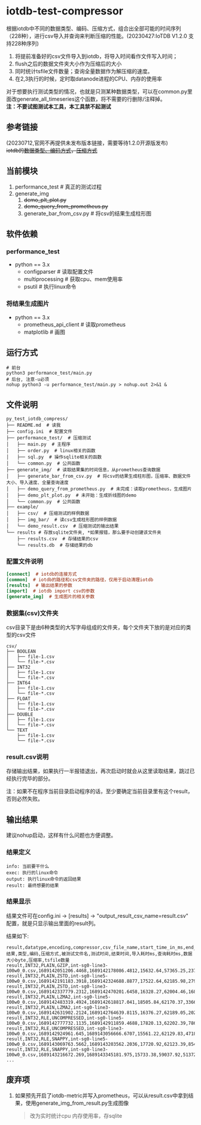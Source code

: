 # iotdb-test-compressor
根据iotdb中不同的数据类型、编码、压缩方式，组合出全部可能的时间序列（228种），进行csv导入并查询来判断压缩的性能。(20230427:IoTDB V1.2.0 支持228种序列)  

1. 将提前准备好的csv文件导入到iotdb，将导入时间看作文件写入时间；
2. flush之后的数据文件夹大小作为压缩后的大小
3. 同时统计tsfile文件数量；查询全量数据作为解压缩的速度。  
4. 在2,3执行的时候，定时取datanode进程的CPU、内存的使用率

对于想要执行测试类型的情况，也就是只测某种数据类型，可以在common.py里面改generate_all_timeseries这个函数，将不需要的行删除/注释掉。  
**注：不要试图测试本工具，本工具禁不起测试**  

## 参考链接
(20230712,官网不再提供未发布版本链接，需要等待1.2.0开源版发布)  
~~iotdb的[数据类型、编码方式](https://iotdb.apache.org/zh/UserGuide/Master/Data-Concept/Encoding.html#%E5%9F%BA%E6%9C%AC%E7%BC%96%E7%A0%81%E6%96%B9%E5%BC%8F)，[压缩方式](https://iotdb.apache.org/zh/UserGuide/Master/Data-Concept/Compression.html)~~

## 当前模块
1. performance_test  # 真正的测试过程
2. generate_img
   1. ~~demo_plt_plot.py~~
   2. ~~demo_query_from_prometheus.py~~
   3. generate_bar_from_csv.py  # 将csv的结果生成柱形图

## 软件依赖
### performance_test
* python == 3.x  
    * configparser  # 读取配置文件
    * multiprocessing  # 获取cpu、mem使用率
    * psutil  # 执行linux命令

### 将结果生成图片
* python == 3.x  
    * prometheus_api_client  # 读取prometheus
    * matplotlib  # 画图

## 运行方式
```shell
# 前台
python3 performance_test/main.py
# 后台, 注意-u必须
nohup python3 -u performance_test/main.py > nohup.out 2>&1 &
```
## 文件说明
```shell
py_test_iotdb_compress/
├── README.md  # 读我
├── config.ini  # 配置文件 
├── performance_test/  # 压缩测试
│   ├── main.py  # 主程序
│   ├── order.py  # linux相关的函数
│   ├── sql.py  # 操作sqlite相关的函数
│   └── common.py  # 公共函数
├── generate_img/  # 读取结果集的时间信息，从prometheus查询数据
│   ├── generate_bar_from_csv.py  # 将csv的结果生成柱形图，压缩率、数据文件大小、导入速度、全量查询速度
│   ├── demo_query_from_prometheus.py  # 未完成：读取prometheus，生成图片
│   ├── demo_plt_plot.py  # 未开始：生成折线图的demo
│   └── common.py  # 公共函数
├── example/
│   ├── csv/  # 压缩测试的样例数据
│   ├── img_bar/  # 读csv生成柱形图的样例数据
│   └── demo_result.csv  # 压缩测试的输出结果
└── results # 存放sqlite文件夹, *如果报错，那么要手动创建该文件夹
    ├── results.csv  # 存储结果的csv
    └── results.db  # 存储结果的db
```

### 配置文件说明
```ini
[connect]  # iotdb的连接方式
[common]  # iotdb的路径和csv文件夹的路径，仅用于启动清理iotdb  
[results]  # 输出结果的参数
[import]  # iotdb import csv的参数
[generate_img]  # 生成图片的相关参数
```

### 数据集(csv)文件夹
csv目录下是由6种类型的大写字母组成的文件夹，每个文件夹下放的是对应的类型的csv文件
```shell
csv/
├── BOOLEAN
│   ├── file-1.csv
│   └── file-*.csv
├── INT32
│   ├── file-1.csv
│   └── file-*.csv
├── INT64
│   ├── file-1.csv
│   └── file-*.csv
├── FLOAT
│   ├── file-1.csv
│   └── file-*.csv
├── DOUBLE
│   ├── file-1.csv
│   └── file-*.csv
└── TEXT
    ├── file-1.csv
    └── file-*.csv
```
### result.csv说明
存储输出结果，如果执行一半报错退出，再次启动时就会从这里读取结果，跳过已经执行完毕的部分。  

注：如果不在程序当前目录启动程序的话，至少要确定当前目录里有这个result，否则必然失败。  

## 输出结果
建议nohup启动，这样有什么问题也方便调整。
### 结果定义
```shell
info: 当前要干什么
exec: 执行的linux命令
output: 执行linux命令的返回结果
result: 最终想要的结果
```
### 结果显示
结果文件可在config.ini -> [results] -> "output_result_csv_name=result.csv" 配置，就是只显示输出里面的result列。 

结果如下:   
```shell
result,datatype,encoding,compressor,csv_file_name,start_time_in_ms,end_time_in_ms,import_elapsed_time_in_ms,query_elapsed_time_in_ms,data_size_in_byte,compression_rate,tsfile_count
结果,类型,编码,压缩方式,被测试文件名,测试时间,结束时间,导入耗时ms,查询耗时ms,数据大小byte,压缩率,tsfile数量
result,INT32,PLAIN,GZIP,int-sg0-line3-100w0_0.csv,1689142051206.4468,1689142178086.4812,15632.64,57365.25,237800,115.85411,7
result,INT32,PLAIN,ZSTD,int-sg0-line5-100w0_0.csv,1689142191183.3918,1689142324688.8877,17522.64,62185.98,279635,128.1677,7
result,INT32,PLAIN,ZSTD,int-sg0-line3-100w0_0.csv,1689142337779.2312,1689142470201.6458,16328.27,62004.46,168587,163.41774,7
result,INT32,PLAIN,LZMA2,int-sg0-line5-100w0_0.csv,1689142483319.4924,1689142618817.041,18505.84,62170.37,336668,106.45556,7
result,INT32,PLAIN,LZMA2,int-sg0-line3-100w0_0.csv,1689142631902.2124,1689142764639.8115,16376.27,62189.05,202916,135.77101,7
result,INT32,RLE,UNCOMPRESSED,int-sg0-line5-100w0_0.csv,1689142777732.1135,1689142911859.4688,17820.13,62202.39,7863236,4.55795,7
result,INT32,RLE,UNCOMPRESSED,int-sg0-line3-100w0_0.csv,1689142924961.645,1689143056666.6707,15561.22,62129.83,4718730,5.83846,7
result,INT32,RLE,SNAPPY,int-sg0-line5-100w0_0.csv,1689143069763.5662,1689143203562.2036,17720.92,62123.39,854922,41.92216,7
result,INT32,RLE,SNAPPY,int-sg0-line3-100w0_0.csv,1689143216672.269,1689143345181.975,15733.38,59037.92,513723,53.62833,7
...

```

## 废弃项
1. 如果预先开启了iotdb-metric并写入prometheus，可以从result.csv中拿到结果，使用generate_img_from_result.py生成图像  
    > 改为实时统计cpu 内存使用率，存sqlite
